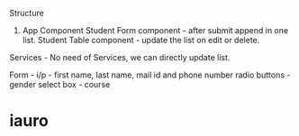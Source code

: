 Structure
  1. App Component
      Student Form component - after submit append in one list.
      Student Table component - update the list on edit or delete.
      
  Services - No need of Services, we can directly update list.  


Form - 
  i/p - first name, last name, mail id and phone number
  radio buttons - gender
  select box - course
# iauro
